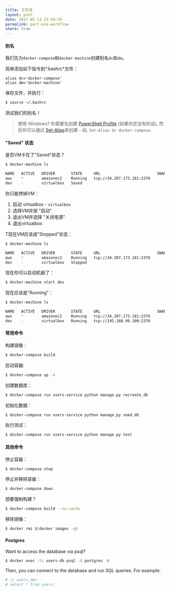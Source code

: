 ```yaml
---
title: 工作流
layout: post
date: 2017-05-13 23:59:59
permalink: part-one-workflow
share: true
---
```


#### 别名

我们先为`docker-compose`和`docker-machine`创建别名`dc`和`dm`。

简单添加如下指令到*.bashrc*文件：

```
alias dc='docker-compose'
alias dm='docker-machine'
```

保存文件，并执行：

```sh
$ source ~/.bashrc
```

测试我们的别名！

> 使用 Windows? 你需要先创建 [PowerShell Profile](https://msdn.microsoft.com/en-us/powershell/scripting/core-powershell/ise/how-to-use-profiles-in-windows-powershell-ise) (如果你还没有的话), 然后你可以通过 [Set-Alias](https://msdn.microsoft.com/en-us/powershell/reference/5.1/microsoft.powershell.utility/set-alias)来创建 - 如, `Set-Alias dc docker-compose`.

#### "Saved" 状态

是否VM卡在了"Saved"状态？

```sh
$ docker-machine ls

NAME   ACTIVE   DRIVER       STATE     URL                         SWARM   DOCKER        ERRORS
aws    *        amazonec2    Running   tcp://34.207.173.181:2376           v17.05.0-ce
dev    -        virtualbox   Saved                                         Unknown
```

你只能停掉VM：

1. 启动 virtualbox - `virtualbox`
1. 选择VM并按 "启动"
1. 退出VM并选择 "关闭电源"
1. 退出virtualbox

T现在VM应该成"Stopped"状态：

```sh
$ docker-machine ls

NAME   ACTIVE   DRIVER       STATE     URL                         SWARM   DOCKER        ERRORS
aws    *        amazonec2    Running   tcp://34.207.173.181:2376           v17.05.0-ce
dev    -        virtualbox   Stopped                                       Unknown
```

现在你可以启动机器了：

```sh
$ docker-machine start dev
```

现在应该是"Running"：

```sh
$ docker-machine ls

NAME   ACTIVE   DRIVER       STATE     URL                         SWARM   DOCKER        ERRORS
aws    *        amazonec2    Running   tcp://34.207.173.181:2376           v17.05.0-ce
dev    -        virtualbox   Running   tcp://192.168.99.100:2376           v17.05.0-ce
```

#### 常用命令

构建镜像：

```sh
$ docker-compose build
```

启动容器:

```sh
$ docker-compose up -d
```

创建数据库：

```sh
$ docker-compose run users-service python manage.py recreate_db
```

初始化数据：

```sh
$ docker-compose run users-service python manage.py seed_db
```

执行测试：

```sh
$ docker-compose run users-service python manage.py test
```

#### 其他命令

停止容器：

```sh
$ docker-compose stop
```

停止并移除容器：

```sh
$ docker-compose down
```

想要强制构建？

```sh
$ docker-compose build --no-cache
```

移除镜像：

```sh
$ docker rmi $(docker images -q)
```

#### Postgres

Want to access the database via psql?

```sh
$ docker exec -ti users-db psql -U postgres -W
```

Then, you can connect to the database and run SQL queries. For example:

```sh
# \c users_dev
# select * from users;
```
